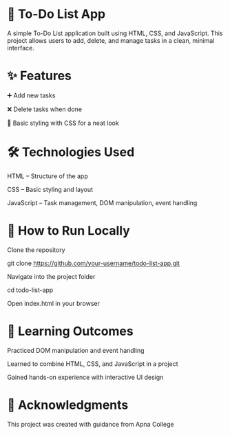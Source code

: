 # 📝 To-Do List App

A simple To-Do List application built using HTML, CSS, and JavaScript.
This project allows users to add, delete, and manage tasks in a clean, minimal interface.


# ✨ Features

➕ Add new tasks

❌ Delete tasks when done

🎨 Basic styling with CSS for a neat look

# 🛠️ Technologies Used

HTML – Structure of the app

CSS – Basic styling and layout

JavaScript – Task management, DOM manipulation, event handling

# 📂 How to Run Locally

Clone the repository

git clone https://github.com/your-username/todo-list-app.git


Navigate into the project folder

cd todo-list-app


Open index.html in your browser


# 📖 Learning Outcomes

Practiced DOM manipulation and event handling

Learned to combine HTML, CSS, and JavaScript in a project

Gained hands-on experience with interactive UI design

# 🙏 Acknowledgments

This project was created with guidance from Apna College
